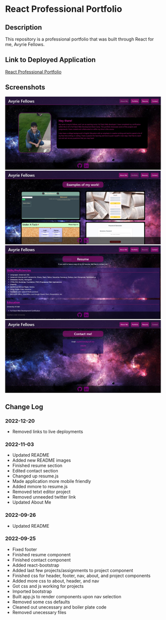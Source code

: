 # React Professional Portfolio

## Description

This repository is a professional portfolio that was built through React for me, Avyrie Fellows.

## Link to Deployed Application

[React Professional Portfolio](https://avenix17.github.io/React-Portfolio/)

## Screenshots

![About page](/images/updated-aboutme.JPG)
![Portfolio page](/images/updated-portfolio.JPG)
![Resume page](/images/updated-resume.JPG)
![Contact page](/images/updated-contact.JPG)

## Change Log


### 2022-12-20
* Removed links to live deployments

### 2022-11-03
* Updated README
* Added new README images
* Finished resume section
* Edited contact section
* Changed up resume.js
* Made application more mobile friendly
* Added mmore to resume.js
* Removed tetxt editor project
* Removed unneeded twitter link
* Updated About Me

### 2022-09-26
* Updated README

### 2022-09-25
* Fixed footer
* Finished resume component
* Finished contact component
* Added react-bootstrap
* Added last few projects/assignments to project component
* Finished css for header, footer, nav, about, and project components
* Added more css to about, header, and nav
* Got css and js working for projects
* Imported bootstrap
* Built app.js to render components upon nav selection
* Removed some css defaults
* Cleaned out unecessary and boiler plate code
* Removed unecessary files